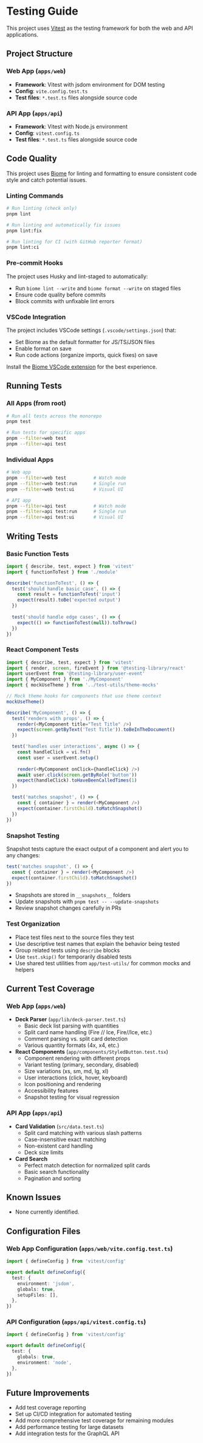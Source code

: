 # Testing Guide

This project uses [Vitest](https://vitest.dev/) as the testing framework for both the web and API applications.

## Project Structure

### Web App (`apps/web`)
- **Framework**: Vitest with jsdom environment for DOM testing
- **Config**: `vite.config.test.ts`
- **Test files**: `*.test.ts` files alongside source code

### API App (`apps/api`)
- **Framework**: Vitest with Node.js environment
- **Config**: `vitest.config.ts`
- **Test files**: `*.test.ts` files alongside source code

## Code Quality

This project uses [Biome](https://biomejs.dev/) for linting and formatting to ensure consistent code style and catch potential issues.

### Linting Commands

```bash
# Run linting (check only)
pnpm lint

# Run linting and automatically fix issues
pnpm lint:fix

# Run linting for CI (with GitHub reporter format)
pnpm lint:ci
```

### Pre-commit Hooks

The project uses Husky and lint-staged to automatically:
- Run `biome lint --write` and `biome format --write` on staged files
- Ensure code quality before commits
- Block commits with unfixable lint errors

### VSCode Integration

The project includes VSCode settings (`.vscode/settings.json`) that:
- Set Biome as the default formatter for JS/TS/JSON files
- Enable format on save
- Run code actions (organize imports, quick fixes) on save

Install the [Biome VSCode extension](https://marketplace.visualstudio.com/items?itemName=biomejs.biome) for the best experience.

## Running Tests

### All Apps (from root)
```bash
# Run all tests across the monorepo
pnpm test

# Run tests for specific apps
pnpm --filter=web test
pnpm --filter=api test
```

### Individual Apps
```bash
# Web app
pnpm --filter=web test          # Watch mode
pnpm --filter=web test:run      # Single run
pnpm --filter=web test:ui       # Visual UI

# API app
pnpm --filter=api test          # Watch mode
pnpm --filter=api test:run      # Single run
pnpm --filter=api test:ui       # Visual UI
```

## Writing Tests

### Basic Function Tests

```typescript
import { describe, test, expect } from 'vitest'
import { functionToTest } from './module'

describe('functionToTest', () => {
  test('should handle basic case', () => {
    const result = functionToTest('input')
    expect(result).toBe('expected output')
  })
  
  test('should handle edge cases', () => {
    expect(() => functionToTest(null)).toThrow()
  })
})
```

### React Component Tests

```typescript
import { describe, test, expect } from 'vitest'
import { render, screen, fireEvent } from '@testing-library/react'
import userEvent from '@testing-library/user-event'
import { MyComponent } from './MyComponent'
import { mockUseTheme } from '../test-utils/theme-mocks'

// Mock theme hooks for components that use theme context
mockUseTheme()

describe('MyComponent', () => {
  test('renders with props', () => {
    render(<MyComponent title="Test Title" />)
    expect(screen.getByText('Test Title')).toBeInTheDocument()
  })

  test('handles user interactions', async () => {
    const handleClick = vi.fn()
    const user = userEvent.setup()
    
    render(<MyComponent onClick={handleClick} />)
    await user.click(screen.getByRole('button'))
    expect(handleClick).toHaveBeenCalledTimes(1)
  })

  test('matches snapshot', () => {
    const { container } = render(<MyComponent />)
    expect(container.firstChild).toMatchSnapshot()
  })
})
```

### Snapshot Testing

Snapshot tests capture the exact output of a component and alert you to any changes:

```typescript
test('matches snapshot', () => {
  const { container } = render(<MyComponent />)
  expect(container.firstChild).toMatchSnapshot()
})
```

- Snapshots are stored in `__snapshots__` folders
- Update snapshots with `pnpm test -- --update-snapshots`
- Review snapshot changes carefully in PRs

### Test Organization
- Place test files next to the source files they test
- Use descriptive test names that explain the behavior being tested
- Group related tests using `describe` blocks
- Use `test.skip()` for temporarily disabled tests
- Use shared test utilities from `app/test-utils/` for common mocks and helpers

## Current Test Coverage

### Web App (`apps/web`)
- **Deck Parser** (`app/lib/deck-parser.test.ts`)
  - Basic deck list parsing with quantities
  - Split card name handling (Fire // Ice, Fire//Ice, etc.)
  - Comment parsing vs. split card detection
  - Various quantity formats (4x, x4, etc.)
- **React Components** (`app/components/StyledButton.test.tsx`)
  - Component rendering with different props
  - Variant testing (primary, secondary, disabled)
  - Size variations (xs, sm, md, lg, xl)
  - User interactions (click, hover, keyboard)
  - Icon positioning and rendering
  - Accessibility features
  - Snapshot testing for visual regression

### API App (`apps/api`)
- **Card Validation** (`src/data.test.ts`)
  - Split card matching with various slash patterns
  - Case-insensitive exact matching
  - Non-existent card handling
  - Deck size limits
- **Card Search**
  - Perfect match detection for normalized split cards
  - Basic search functionality
  - Pagination and sorting

## Known Issues

- None currently identified.

## Configuration Files

### Web App Configuration (`apps/web/vite.config.test.ts`)
```typescript
import { defineConfig } from 'vitest/config'

export default defineConfig({
  test: {
    environment: 'jsdom',
    globals: true,
    setupFiles: [],
  },
})
```

### API Configuration (`apps/api/vitest.config.ts`)
```typescript
import { defineConfig } from 'vitest/config'

export default defineConfig({
  test: {
    globals: true,
    environment: 'node',
  },
})
```

## Future Improvements

- Add test coverage reporting
- Set up CI/CD integration for automated testing
- Add more comprehensive test coverage for remaining modules
- Add performance testing for large datasets
- Add integration tests for the GraphQL API